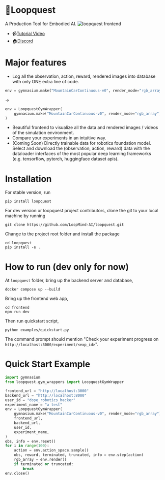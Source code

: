 # :scroll:Loopquest

A Production Tool for Embodied AI.
![loopquest frontend](https://github.com/LoopMind-AI/loopquest/tree/main/screenshots/loopquest-screenshot.png)

- :video_camera:[Tutorial Video](https://capture.dropbox.com/Nucp9ObLT63qDr2E)
- :house:[Discord](https://discord.gg/FTnFYeSy9r)

# Major features

- Log all the observation, action, reward, rendered images into database with only ONE extra line of code.

```python
env = gymnasium.make("MountainCarContinuous-v0", render_mode="rgb_array")
```

->

```python
env = LoopquestGymWrapper(
    gymnasium.make("MountainCarContinuous-v0", render_mode="rgb_array")
)
```

- Beautiful frontend to visualize all the data and rendered images / videos of the simulation environment.
- Compare your experiments in an intuitive way.
- (Coming Soon) Directly trainable data for robotics foundation model. Select and download the (observation, action, reward) data with the dataloader interfaces of the most popular deep learning frameworks (e.g. tensorflow, pytorch, huggingface dataset apis).

# Installation

For stable version, run

```
pip install loopquest
```

For dev version or loopquest project contributors, clone the git to your local machine by running

```
git clone https://github.com/LoopMind-AI/loopquest.git
```

Change to the project root folder and install the package

```
cd loopquest
pip install -e .
```

# How to run (dev only for now)

At `loopquest` folder, bring up the backend server and database,

```
docker compose up --build
```

Bring up the frontend web app,

```
cd frontend
npm run dev
```

Then run quickstart script,

```
python examples/quickstart.py
```

The command prompt should mention "Check your experiment progress on `http://localhost:3000/experiment/<exp_id>`".

# Quick Start Example

```python
import gymnasium
from loopquest.gym_wrappers import LoopquestGymWrapper

frontend_url = "http://localhost:3000"
backend_url = "http://localhost:8000"
user_id = "dope_robotics_hacker"
experiment_name = "a test"
env = LoopquestGymWrapper(
    gymnasium.make("MountainCarContinuous-v0", render_mode="rgb_array"),
    frontend_url,
    backend_url,
    user_id,
    experiment_name,
)
obs, info = env.reset()
for i in range(100):
    action = env.action_space.sample()
    obs, reward, terminated, truncated, info = env.step(action)
    rgb_array = env.render()
    if terminated or truncated:
        break
env.close()
```
